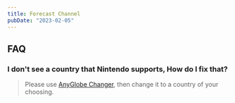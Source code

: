 ```yaml
---
title: Forecast Channel
pubDate: "2023-02-05"
---
```

## FAQ
### I don't see a country that Nintendo supports, How do I fix that?

> Please use [AnyGlobe Changer](https://oscwii.org/library/app/AnyGlobe_Changer), then change it to a country of your choosing.
